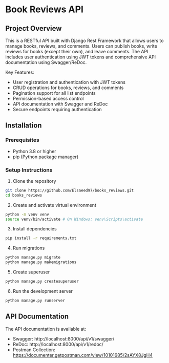 # Book Reviews API

## Project Overview
This is a RESTful API built with Django Rest Framework that allows users to manage books, reviews, and comments. Users can publish books, write reviews for books (except their own), and leave comments. The API includes user authentication using JWT tokens and comprehensive API documentation using Swagger/ReDoc.

Key Features:
- User registration and authentication with JWT tokens
- CRUD operations for books, reviews, and comments
- Pagination support for all list endpoints
- Permission-based access control
- API documentation with Swagger and ReDoc
- Secure endpoints requiring authentication

## Installation

### Prerequisites
- Python 3.8 or higher
- pip (Python package manager)

### Setup Instructions

1. Clone the repository
```bash
git clone https://github.com/Elsaeed97/books_reviews.git
cd books_reviews
```

2. Create and activate virtual environment
```bash
python -m venv venv
source venv/bin/activate # On Windows: venv\Scripts\activate
```

3. Install dependencies
```bash
pip install -r requirements.txt
```

4. Run migrations
```bash
python manage.py migrate
python manage.py makemigrations
```

5. Create superuser
```bash
python manage.py createsuperuser
```

6. Run the development server
```bash
python manage.py runserver
```

## API Documentation

The API documentation is available at:
- Swagger: http://localhost:8000/api/v1/swagger/
- ReDoc: http://localhost:8000/api/v1/redoc/
- Postman Collection: https://documenter.getpostman.com/view/10101685/2sAYX8JgH4

